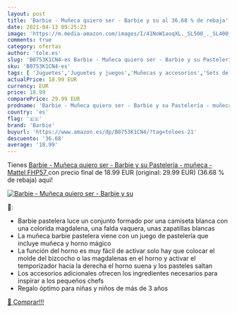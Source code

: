 ```yaml
---
layout: post
title: 'Barbie - Muñeca quiero ser - Barbie y su al 36.68 % de rebaja'
date: 2021-04-13 09:25:23
image: 'https://m.media-amazon.com/images/I/41NoW1aoqXL._SL500_._SL400_.jpg'
comments: true
category: ofertas
author: 'tole.es'
slug: 'B0753K1CN4-es Barbie - Muñeca quiero ser - Barbie y su Pastelería -...'
sku: 'B0753K1CN4-es'
tags: [ 'Juguetes','Juguetes y juegos','Muñecas y accesorios','Sets de accesorios','barbie','mattel', ]
actualPrice: 18.99 EUR
currency: EUR
price: 18.99
comparePrice: 29.99 EUR
prodname: 'Barbie - Muñeca quiero ser - Barbie y su Pastelería - muñeca -  Mattel FHP57 '
country: 'es'
flag: '🇪🇸'
brand: 'Barbie'
buyurl: 'https://www.amazon.es/dp/B0753K1CN4/?tag=tolees-21'
descuento: '36.68'
average: '18.99'
---
```


Tienes [Barbie - Muñeca quiero ser - Barbie y su Pastelería - muñeca -  Mattel FHP57 ](https://www.amazon.es/dp/B0753K1CN4/?tag=tolees-21) con precio final de  18.99 EUR (original: 29.99 EUR) (36.68 %  de rebaja) aqui!

[![Barbie - Muñeca quiero ser - Barbie y su](https://m.media-amazon.com/images/I/41NoW1aoqXL._SL500_._SL400_.jpg)](https://www.amazon.es/dp/B0753K1CN4/?tag=tolees-21)

🔎:

- Barbie pastelera luce un conjunto formado por una camiseta blanca con una colorida magdalena, una falda vaquera, unas zapatillas blancas
- La muñeca barbie pastelera viene con un juego de pastelería que incluye muñeca y horno mágico
- La función del horno es muy fácil de activar solo hay que colocar el molde del bizcocho o las magdalenas en el horno y activar el temporizador hacia la derecha el horno suena y los pasteles saltan
- Los accesorios adicionales ofrecen los ingredientes necesarios para inspirar a los pequeños chefs
- Regalo óptimo para niñas y niños de más de 3 años

[🛒 Comprar!!!](https://www.amazon.es/dp/B0753K1CN4/?tag=tolees-21)

